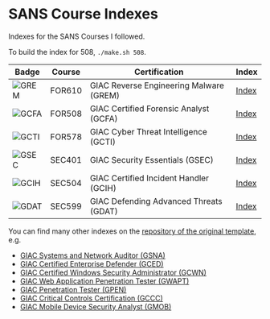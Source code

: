 # SANS Course Indexes

Indexes for the SANS Courses I followed.

To build the index for 508, `./make.sh 508`.

| Badge | Course | Certification | Index |
| -- | -- | -- | -- |
| ![GREM](https://www.giac.org/images/design/custom/icons/certs/small/grem-gold.png) | FOR610 | GIAC Reverse Engineering Malware (GREM) | [Index](https://github.com/ancailliau/sans-indexes/blob/main/index-610.pdf) |
| ![GCFA](https://www.giac.org/images/design/custom/icons/certs/small/gcfa-gold.png) | FOR508 | GIAC Certified Forensic Analyst (GCFA) | [Index](https://github.com/ancailliau/sans-indexes/blob/main/index-508.pdf) |
| ![GCTI](https://www.giac.org/images/design/custom/icons/certs/small/gcti-gold.png) | FOR578 | GIAC Cyber Threat Intelligence (GCTI) | [Index](https://github.com/ancailliau/sans-indexes/blob/main/index-578.pdf) |
| ![GSEC](https://www.giac.org/images/design/custom/icons/certs/small/gsec-gold.png) | SEC401 | GIAC Security Essentials (GSEC) | [Index](https://github.com/ancailliau/sans-indexes/blob/main/index-401.pdf) |
| ![GCIH](https://www.giac.org/images/design/custom/icons/certs/small/gcih-gold.png) | SEC504 | GIAC Certified Incident Handler (GCIH) | [Index](https://github.com/ancailliau/sans-indexes/blob/main/index-504.pdf) |
| ![GDAT](https://www.giac.org/images/design/custom/icons/certs/small/gdat-gold.png) | SEC599 | GIAC Defending Advanced Threats (GDAT) | [Index](https://github.com/ancailliau/sans-indexes/blob/main/index-599.pdf) |

You can find many other indexes on the [repository of the original template](https://github.com/dhondta/tex-course-index-template/), e.g.

* [GIAC Systems and Network Auditor (GSNA)](https://github.com/dhondta/tex-course-index-template/blob/master/examples/sans/aud507.pdf)
* [GIAC Certified Enterprise Defender (GCED)](https://github.com/dhondta/tex-course-index-template/blob/master/examples/sans/sec501.pdf)
* [GIAC Certified Windows Security Administrator (GCWN)](https://github.com/dhondta/tex-course-index-template/blob/master/examples/sans/sec505.pdf)
* [GIAC Web Application Penetration Tester (GWAPT)](https://github.com/dhondta/tex-course-index-template/blob/master/examples/sans/sec542.pdf)
* [GIAC Penetration Tester (GPEN)](https://github.com/dhondta/tex-course-index-template/blob/master/examples/sans/sec560.pdf)
* [GIAC Critical Controls Certification (GCCC)](https://github.com/dhondta/tex-course-index-template/blob/master/examples/sans/sec566.pdf)
* [GIAC Mobile Device Security Analyst (GMOB)](https://github.com/dhondta/tex-course-index-template/blob/master/examples/sans/sec575.pdf)
